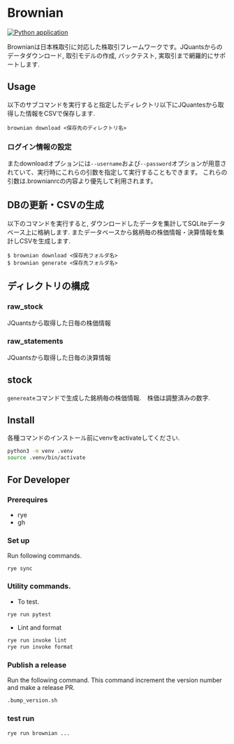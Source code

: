 

# Brownian
[![Python application](https://github.com/toritoritori29/brownian/actions/workflows/python-app.yml/badge.svg?branch=main)](https://github.com/toritoritori29/brownian/actions/workflows/python-app.yml)

Brownianは日本株取引に対応した株取引フレームワークです。JQuantsからのデータダウンロード, 取引モデルの作成, バックテスト, 実取引まで網羅的にサポートします.


## Usage


以下のサブコマンドを実行すると指定したディレクトリ以下にJQuantesから取得した情報をCSVで保存します. 
```
brownian download <保存先のディレクトリ名>
```

### ログイン情報の設定
またdownloadオプションには`--username`および`--password`オプションが用意されていて、実行時にこれらの引数を指定して実行することもできます。
これらの引数は.brownianrcの内容より優先して利用されます。

## DBの更新・CSVの生成
以下のコマンドを実行すると, ダウンロードしたデータを集計してSQLiteデータベース上に格納します.
またデータベースから銘柄毎の株価情報・決算情報を集計しCSVを生成します. 

```
$ brownian download <保存先フォルダ名>
$ brownian generate <保存先フォルダ名>
```

## ディレクトリの構成

### raw_stock
JQuantsから取得した日毎の株価情報

### raw_statements
JQuantsから取得した日毎の決算情報

## stock
`genereate`コマンドで生成した銘柄毎の株価情報.　株価は調整済みの数字.

## Install

各種コマンドのインストール前にvenvをactivateしてください.

```bash
python3 -m venv .venv
source .venv/bin/activate
```

## For Developer

### Prerequires
* rye
* gh

### Set up
Run following commands.
```
rye sync
```

### Utility commands.

* To test.
```bash
rye run pytest
```

* Lint and format
```bash
rye run invoke lint
rye run invoke format
```

### Publish a release
Run the following command.
This command increment the version number and make a release PR.
```bash
.bump_version.sh
```


### test run
```bash
rye run brownian ...
```

